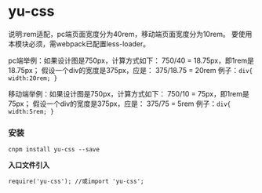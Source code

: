 # yu-css
说明:rem适配，pc端页面宽度分为40rem，移动端页面宽度分为10rem。
要使用本模块必须，需webpack已配置less-loader。

pc端举例：如果设计图是750px，计算方式如下：
750/40 = 18.75px，即1rem是18.75px；
假设一个div的宽度是375px，应是：
375/18.75 = 20rem
例子：`div{ width:20rem; }`

移动端举例：如果设计图是750px，计算方式如下：
750/10 = 75px，即1rem是75px；
假设一个div的宽度是375px，应是：
375/75 = 5rem
例子：`div{ width:5rem; }`

### 安装
```
cnpm install yu-css --save
```

**入口文件引入**
```
require('yu-css'); //或import 'yu-css';
```